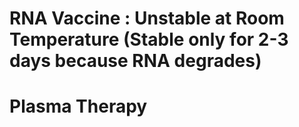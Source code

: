 # RNA Vaccine : Unstable at Room Temperature (Stable only for 2-3 days because RNA degrades)

# Plasma Therapy 

# 

